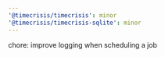 ```yaml
---
'@timecrisis/timecrisis': minor
'@timecrisis/timecrisis-sqlite': minor
---
```


chore: improve logging when scheduling a job
